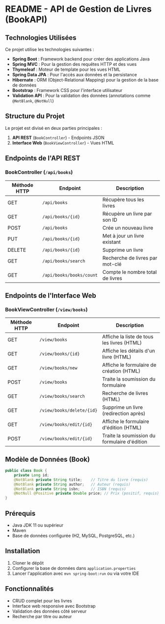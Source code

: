 # README - API de Gestion de Livres (BookAPI)

## Technologies Utilisées

Ce projet utilise les technologies suivantes :

- **Spring Boot** : Framework backend pour créer des applications Java
- **Spring MVC** : Pour la gestion des requêtes HTTP et des vues
- **Thymeleaf** : Moteur de template pour les vues HTML
- **Spring Data JPA** : Pour l'accès aux données et la persistance
- **Hibernate** : ORM (Object-Relational Mapping) pour la gestion de la base de données
- **Bootstrap** : Framework CSS pour l'interface utilisateur
- **Validation API** : Pour la validation des données (annotations comme `@NotBlank`, `@NotNull`)

## Structure du Projet

Le projet est divisé en deux parties principales :

1. **API REST** (`BookController`) - Endpoints JSON
2. **Interface Web** (`BookViewController`) - Vues HTML

## Endpoints de l'API REST

### BookController (`/api/books`)

| Méthode HTTP | Endpoint                | Description                          |
|--------------|-------------------------|--------------------------------------|
| GET          | `/api/books`            | Récupère tous les livres             |
| GET          | `/api/books/{id}`       | Récupère un livre par son ID         |
| POST         | `/api/books`            | Crée un nouveau livre                |
| PUT          | `/api/books/{id}`       | Met à jour un livre existant         |
| DELETE       | `/api/books/{id}`       | Supprime un livre                    |
| GET          | `/api/books/search`     | Recherche de livres par mot-clé      |
| GET          | `/api/books/books/count`| Compte le nombre total de livres     |

## Endpoints de l'Interface Web

### BookViewController (`/view/books`)

| Méthode HTTP | Endpoint                   | Description                                  |
|--------------|----------------------------|----------------------------------------------|
| GET          | `/view/books`              | Affiche la liste de tous les livres (HTML)  |
| GET          | `/view/books/{id}`         | Affiche les détails d'un livre (HTML)       |
| GET          | `/view/books/new`          | Affiche le formulaire de création (HTML)    |
| POST         | `/view/books`              | Traite la soumission du formulaire          |
| GET          | `/view/books/search`       | Recherche de livres (HTML)                  |
| GET          | `/view/books/delete/{id}`  | Supprime un livre (redirection après)       |
| GET          | `/view/books/edit/{id}`    | Affiche le formulaire d'édition (HTML)      |
| POST         | `/view/books/edit/{id}`    | Traite la soumission du formulaire d'édition |

## Modèle de Données (Book)

```java
public class Book {
    private Long id;
    @NotBlank private String title;    // Titre du livre (requis)
    @NotBlank private String author;   // Auteur (requis)
    @NotBlank private String isbn;     // ISBN (requis)
    @NotNull @Positive private Double price; // Prix (positif, requis)
}
```

## Prérequis

- Java JDK 11 ou supérieur
- Maven 
- Base de données configurée (H2, MySQL, PostgreSQL, etc.)

## Installation

1. Cloner le dépôt
2. Configurer la base de données dans `application.properties`
3. Lancer l'application avec `mvn spring-boot:run` ou via votre IDE

## Fonctionnalités

- CRUD complet pour les livres
- Interface web responsive avec Bootstrap
- Validation des données côté serveur
- Recherche par titre ou auteur
